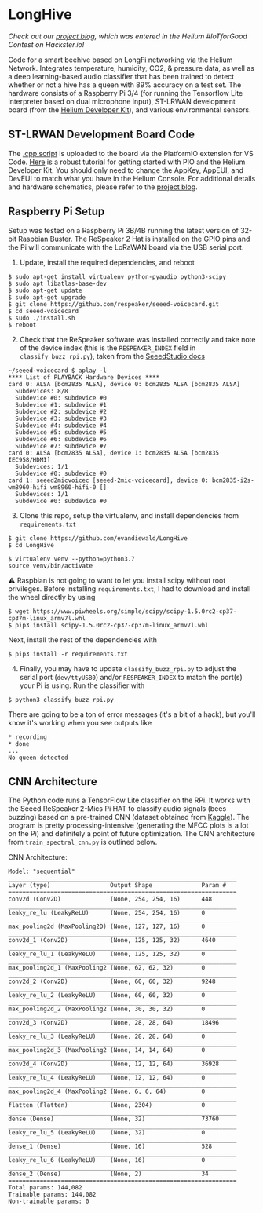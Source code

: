 # LongHive

*Check out our [project blog](https://www.hackster.io/354300/longhive-12d952), which was entered in the Helium #IoTforGood Contest on Hackster.io!*

Code for a smart beehive based on LongFi networking via the Helium Network. Integrates temperature, humidity, CO2, & pressure data, as well as a deep learning-based audio classifier that has been trained to detect whether or not a hive has a queen with 89% accuracy on a test set. The hardware consists of a Raspberry Pi 3/4 (for running the Tensorflow Lite interpreter based on dual microphone input), ST-LRWAN development board (from the [Helium Developer Kit](https://developer.helium.com/devices/devkit)), and various environmental sensors.

## ST-LRWAN Development Board Code
The [.cpp script](main.cpp) is uploaded to the board via the PlatformIO extension for VS Code. [Here](https://developer.helium.com/resources/getting-started-with-platformio) is a robust tutorial for getting started with PIO and the Helium Developer Kit. You should only need to change the AppKey, AppEUI, and DevEUI to match what you have in the Helium Console. For additional details and hardware schematics, please refer to the [project blog](https://www.hackster.io/354300/longhive-12d952).

## Raspberry Pi Setup
Setup was tested on a Raspberry Pi 3B/4B running the latest version of 32-bit Raspbian Buster. The ReSpeaker 2 Hat is installed on the GPIO pins and the Pi will communicate with the LoRaWAN board via the USB serial port. 

1. Update, install the required dependencies, and reboot

```
$ sudo apt-get install virtualenv python-pyaudio python3-scipy
$ sudo apt libatlas-base-dev
$ sudo apt-get update
$ sudo apt-get upgrade
$ git clone https://github.com/respeaker/seeed-voicecard.git
$ cd seeed-voicecard
$ sudo ./install.sh
$ reboot
```

2. Check that the ReSpeaker software was installed correctly and take note of the device index (this is the `RESPEAKER_INDEX` field in `classify_buzz_rpi.py`), taken from the [SeeedStudio docs](https://wiki.seeedstudio.com/ReSpeaker_2_Mics_Pi_HAT/)

```
~/seeed-voicecard $ aplay -l
**** List of PLAYBACK Hardware Devices ****
card 0: ALSA [bcm2835 ALSA], device 0: bcm2835 ALSA [bcm2835 ALSA]
  Subdevices: 8/8
  Subdevice #0: subdevice #0
  Subdevice #1: subdevice #1
  Subdevice #2: subdevice #2
  Subdevice #3: subdevice #3
  Subdevice #4: subdevice #4
  Subdevice #5: subdevice #5
  Subdevice #6: subdevice #6
  Subdevice #7: subdevice #7
card 0: ALSA [bcm2835 ALSA], device 1: bcm2835 ALSA [bcm2835 IEC958/HDMI]
  Subdevices: 1/1
  Subdevice #0: subdevice #0
card 1: seeed2micvoicec [seeed-2mic-voicecard], device 0: bcm2835-i2s-wm8960-hifi wm8960-hifi-0 []
  Subdevices: 1/1
  Subdevice #0: subdevice #0
```

3. Clone this repo, setup the virtualenv, and install dependencies from `requirements.txt`

```
$ git clone https://github.com/evandiewald/LongHive
$ cd LongHive

$ virtualenv venv --python=python3.7
source venv/bin/activate
```

:warning: Raspbian is not going to want to let you install scipy without root privileges. Before installing `requirements.txt`, I had to download and install the wheel directly by using

```
$ wget https://www.piwheels.org/simple/scipy/scipy-1.5.0rc2-cp37-cp37m-linux_armv7l.whl
$ pip3 install scipy-1.5.0rc2-cp37-cp37m-linux_armv7l.whl
```

Next, install the rest of the dependencies with

`$ pip3 install -r requirements.txt`

4. Finally, you may have to update `classify_buzz_rpi.py` to adjust the serial port (`dev/ttyUSB0`) and/or `RESPEAKER_INDEX` to match the port(s) your Pi is using. Run the classifier with

`$ python3 classify_buzz_rpi.py`

There are going to be a ton of error messages (it's a bit of a hack), but you'll know it's working when you see outputs like 

```
* recording
* done
...
No queen detected
```

## CNN Architecture
The Python code runs a TensorFlow Lite classifier on the RPi. It works with the Seeed ReSpeaker 2-Mics Pi HAT to classify audio signals (bees buzzing) based on a pre-trained CNN (dataset obtained from [Kaggle](https://www.kaggle.com/chrisfilo/to-bee-or-no-to-bee)). The program is pretty processing-intensive (generating the MFCC plots is a lot on the Pi) and definitely a point of future optimization. The CNN architecture from `train_spectral_cnn.py` is outlined below. 

CNN Architecture: 

```
Model: "sequential"
_________________________________________________________________
Layer (type)                 Output Shape              Param #   
=================================================================
conv2d (Conv2D)              (None, 254, 254, 16)      448       
_________________________________________________________________
leaky_re_lu (LeakyReLU)      (None, 254, 254, 16)      0         
_________________________________________________________________
max_pooling2d (MaxPooling2D) (None, 127, 127, 16)      0         
_________________________________________________________________
conv2d_1 (Conv2D)            (None, 125, 125, 32)      4640      
_________________________________________________________________
leaky_re_lu_1 (LeakyReLU)    (None, 125, 125, 32)      0         
_________________________________________________________________
max_pooling2d_1 (MaxPooling2 (None, 62, 62, 32)        0         
_________________________________________________________________
conv2d_2 (Conv2D)            (None, 60, 60, 32)        9248      
_________________________________________________________________
leaky_re_lu_2 (LeakyReLU)    (None, 60, 60, 32)        0         
_________________________________________________________________
max_pooling2d_2 (MaxPooling2 (None, 30, 30, 32)        0         
_________________________________________________________________
conv2d_3 (Conv2D)            (None, 28, 28, 64)        18496     
_________________________________________________________________
leaky_re_lu_3 (LeakyReLU)    (None, 28, 28, 64)        0         
_________________________________________________________________
max_pooling2d_3 (MaxPooling2 (None, 14, 14, 64)        0         
_________________________________________________________________
conv2d_4 (Conv2D)            (None, 12, 12, 64)        36928     
_________________________________________________________________
leaky_re_lu_4 (LeakyReLU)    (None, 12, 12, 64)        0         
_________________________________________________________________
max_pooling2d_4 (MaxPooling2 (None, 6, 6, 64)          0         
_________________________________________________________________
flatten (Flatten)            (None, 2304)              0         
_________________________________________________________________
dense (Dense)                (None, 32)                73760     
_________________________________________________________________
leaky_re_lu_5 (LeakyReLU)    (None, 32)                0         
_________________________________________________________________
dense_1 (Dense)              (None, 16)                528       
_________________________________________________________________
leaky_re_lu_6 (LeakyReLU)    (None, 16)                0         
_________________________________________________________________
dense_2 (Dense)              (None, 2)                 34        
=================================================================
Total params: 144,082
Trainable params: 144,082
Non-trainable params: 0
```
